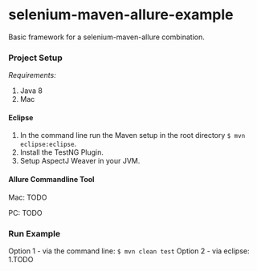 # selenium-maven-allure-example
Basic framework for a selenium-maven-allure combination.


### Project Setup

*Requirements:*
1. Java 8
2. Mac

#### Eclipse
1. In the command line run the Maven setup in the root directory `$ mvn eclipse:eclipse`.
2. Install the TestNG Plugin.
3. Setup AspectJ Weaver in your JVM.

#### Allure Commandline Tool
Mac: TODO

PC: TODO


### Run Example
Option 1 - via the command line: `$ mvn clean test`
Option 2 - via eclipse:
	1.TODO
